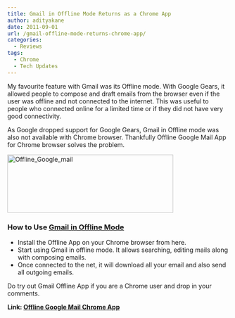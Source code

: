 ```yaml
---
title: Gmail in Offline Mode Returns as a Chrome App
author: adityakane
date: 2011-09-01
url: /gmail-offline-mode-returns-chrome-app/
categories:
  - Reviews
tags:
  - Chrome
  - Tech Updates
---
```

My favourite feature with Gmail was its Offline mode. With Google Gears, it allowed people to compose and draft emails from the browser even if the user was offline and not connected to the internet. This was useful to people who connected online for a limited time or if they did not have very good connectivity.

As Google dropped support for Google Gears, Gmail in Offline mode was also not available with Chrome browser. Thankfully Offline Google Mail App for Chrome browser solves the problem.

[<img class="wp-image-51988" style="padding-left: 0px;padding-right: 0px;padding-top: 0px;border: 0px" src="http://cdn.devilsworkshop.org/files/2011/09/Offline_Google_mail_thumb.png" alt="Offline_Google_mail" width="377" height="132" border="0" />][1]

### How to Use <a href="https://chrome.google.com/webstore/detail/ejidjjhkpiempkbhmpbfngldlkglhimk" onclick="_gaq.push(['_trackEvent', 'outbound-article', 'https://chrome.google.com/webstore/detail/ejidjjhkpiempkbhmpbfngldlkglhimk', 'Gmail in Offline Mode']);" >Gmail in Offline Mode</a>

  * Install the Offline App on your Chrome browser from here.
  * Start using Gmail in offline mode. It allows searching, editing mails along with composing emails.
  * Once connected to the net, it will download all your email and also send all outgoing emails.

Do try out Gmail Offline App if you are a Chrome user and drop in your comments.

**Link: <a href="https://chrome.google.com/webstore/detail/ejidjjhkpiempkbhmpbfngldlkglhimk" onclick="_gaq.push(['_trackEvent', 'outbound-article', 'https://chrome.google.com/webstore/detail/ejidjjhkpiempkbhmpbfngldlkglhimk', 'Offline Google Mail Chrome App']);" >Offline Google Mail Chrome App</a>**

 [1]: http://cdn.devilsworkshop.org/files/2011/09/Offline_Google_mail.png
